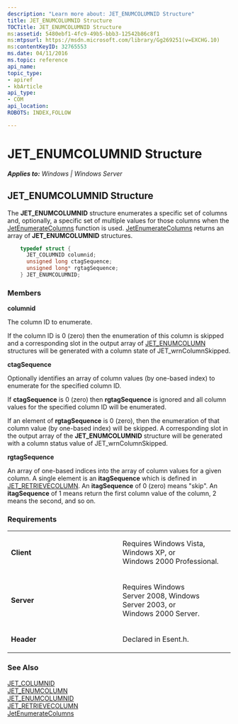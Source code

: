 ```yaml
---
description: "Learn more about: JET_ENUMCOLUMNID Structure"
title: JET_ENUMCOLUMNID Structure
TOCTitle: JET_ENUMCOLUMNID Structure
ms:assetid: 5480ebf1-4fc9-49b5-bbb3-12542b86c8f1
ms:mtpsurl: https://msdn.microsoft.com/library/Gg269251(v=EXCHG.10)
ms:contentKeyID: 32765553
ms.date: 04/11/2016
ms.topic: reference
api_name: 
topic_type: 
- apiref
- kbArticle
api_type: 
- COM
api_location: 
ROBOTS: INDEX,FOLLOW

---
```


# JET_ENUMCOLUMNID Structure


_**Applies to:** Windows | Windows Server_

## JET_ENUMCOLUMNID Structure

The **JET_ENUMCOLUMNID** structure enumerates a specific set of columns and, optionally, a specific set of multiple values for those columns when the [JetEnumerateColumns](./jetenumeratecolumns-function.md) function is used. [JetEnumerateColumns](./jetenumeratecolumns-function.md) returns an array of **JET_ENUMCOLUMNID** structures.

```cpp
    typedef struct {
      JET_COLUMNID columnid;
      unsigned long ctagSequence;
      unsigned long* rgtagSequence;
    } JET_ENUMCOLUMNID;
```

### Members

**columnid**

The column ID to enumerate.

If the column ID is 0 (zero) then the enumeration of this column is skipped and a corresponding slot in the output array of [JET_ENUMCOLUMN](./jet-enumcolumn-structure.md) structures will be generated with a column state of JET_wrnColumnSkipped.

**ctagSequence**

Optionally identifies an array of column values (by one-based index) to enumerate for the specified column ID.

If **ctagSequence** is 0 (zero) then **rgtagSequence** is ignored and all column values for the specified column ID will be enumerated.

If an element of **rgtagSequence** is 0 (zero), then the enumeration of that column value (by one-based index) will be skipped. A corresponding slot in the output array of the **JET_ENUMCOLUMNID** structure will be generated with a column status value of JET_wrnColumnSkipped.

**rgtagSequence**

An array of one-based indices into the array of column values for a given column. A single element is an **itagSequence** which is defined in [JET_RETRIEVECOLUMN](./jet-retrievecolumn-structure.md). An **itagSequence** of 0 (zero) means "skip". An **itagSequence** of 1 means return the first column value of the column, 2 means the second, and so on.

### Requirements

<table>
<colgroup>
<col style="width: 50%" />
<col style="width: 50%" />
</colgroup>
<tbody>
<tr class="odd">
<td><p><strong>Client</strong></p></td>
<td><p>Requires Windows Vista, Windows XP, or Windows 2000 Professional.</p></td>
</tr>
<tr class="even">
<td><p><strong>Server</strong></p></td>
<td><p>Requires Windows Server 2008, Windows Server 2003, or Windows 2000 Server.</p></td>
</tr>
<tr class="odd">
<td><p><strong>Header</strong></p></td>
<td><p>Declared in Esent.h.</p></td>
</tr>
</tbody>
</table>


### See Also

[JET_COLUMNID](./jet-columnid.md)  
[JET_ENUMCOLUMN](./jet-enumcolumn-structure.md)  
[JET_ENUMCOLUMNID]()  
[JET_RETRIEVECOLUMN](./jet-retrievecolumn-structure.md)  
[JetEnumerateColumns](./jetenumeratecolumns-function.md)
